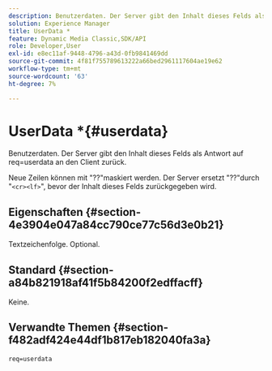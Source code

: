 ```yaml
---
description: Benutzerdaten. Der Server gibt den Inhalt dieses Felds als Antwort auf req=userdata an den Client zurück.
solution: Experience Manager
title: UserData *
feature: Dynamic Media Classic,SDK/API
role: Developer,User
exl-id: e8ec11af-9448-4796-a43d-0fb9841469dd
source-git-commit: 4f81f755789613222a66bed2961117604ae19e62
workflow-type: tm+mt
source-wordcount: '63'
ht-degree: 7%

---
```


# UserData *{#userdata}

Benutzerdaten. Der Server gibt den Inhalt dieses Felds als Antwort auf req=userdata an den Client zurück.

Neue Zeilen können mit &quot;??&quot;maskiert werden. Der Server ersetzt &quot;??&quot;durch &quot;`<cr><lf>`&quot;, bevor der Inhalt dieses Felds zurückgegeben wird.

## Eigenschaften {#section-4e3904e047a84cc790ce77c56d3e0b21}

Textzeichenfolge. Optional.

## Standard {#section-a84b821918af41f5b84200f2edffacff}

Keine.

## Verwandte Themen {#section-f482adf424e44df1b817eb182040fa3a}

`req=userdata`
